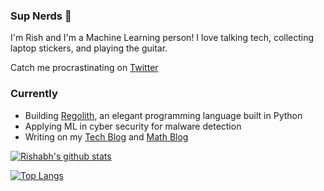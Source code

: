 ### Sup Nerds 👋

I'm Rish and I'm a Machine Learning person! I love talking tech, collecting laptop stickers, and playing the guitar.

Catch me procrastinating on [Twitter](https://twitter.com/rishabh16_)

### Currently
- Building [Regolith](https://github.com/rish-16/Regolith), an elegant programming language built in Python
- Applying ML in cyber security for malware detection
- Writing on my [Tech Blog](https://www.notion.so/a8c6fcb0c29c4764afa1926ad33084f8?v=bb27bb0444574fbd85f0c9d7e43b9da8) and [Math Blog](https://www.notion.so/2a6beb8814934e6abf9dee303344b3d4?v=a856fde47ea04172bf2f64ee280419dc)

[![Rishabh's github stats](https://github-readme-stats.vercel.app/api?username=rish-16&show_icons=true&theme=dark&hide=issues,contribs)](https://github.com/anuraghazra/github-readme-stats)

[![Top Langs](https://github-readme-stats.vercel.app/api/top-langs/?username=rish-16&layout=compact)](https://github.com/anuraghazra/github-readme-stats)
